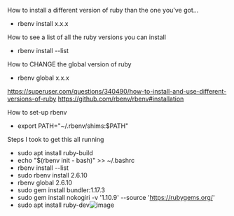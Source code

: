 How to install a different version of ruby than the one you've got… 
- rbenv install x.x.x 

How to see a list of all the ruby versions you can install 
- rbenv install --list

How to CHANGE the global version of ruby 
- rbenv global x.x.x 

https://superuser.com/questions/340490/how-to-install-and-use-different-versions-of-ruby
https://github.com/rbenv/rbenv#installation


How to set-up rbenv 
- export PATH="~/.rbenv/shims:$PATH"




Steps I took to get this all running 

- sudo apt install ruby-build
- echo "$(rbenv init - bash)" >> ~/.bashrc
- rbenv install --list
- sudo rbenv install 2.6.10
- rbenv global 2.6.10
- sudo gem install bundler:1.17.3
- sudo gem install nokogiri -v '1.10.9' --source 'https://rubygems.org/'
- sudo apt install ruby-dev![image](https://user-images.githubusercontent.com/25730423/169194972-0f76df17-5975-4791-8cdc-3e6378a390e7.png)
